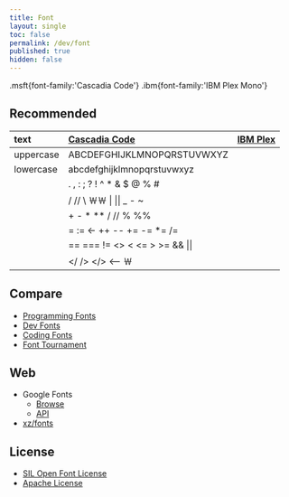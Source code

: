 ```yaml
---
title: Font
layout: single
toc: false
permalink: /dev/font
published: true
hidden: false
---
```


<head>
  <base target="_blank">
  .msft{font-family:'Cascadia Code'}
  .ibm{font-family:'IBM Plex Mono'}
</head>

## Recommended

| text | [Cascadia Code](https://github.com/microsoft/cascadia-code) | [IBM Plex](https://www.ibm.com/plex/) |
| :-        | :-   | :-   |
| uppercase | <span class=""> ABCDEFGHIJKLMNOPQRSTUVWXYZ </span> | 
| lowercase | <span class=""> abcdefghijklmnopqrstuvwxyz </span> | 
| | <span class=""> . , : ; ? ! ^ * & $ @ % # </span> |
| | <span class=""> / // \ ￦￦ &#124; &#124;&#124; _ - ~ </span> |
| | <span class=""> + - * ** / // % %% </span> |
| | <span class=""> = := <- ++ -- += -= *= /= </span> |
| | <span class=""> == === != <> < <= > >= && &#124;&#124; </span> |
| | <span class=""> </ /> </> <-- ￦<!-- --> </span> |

## Compare

- [Programming Fonts](https://www.programmingfonts.org/)
- [Dev Fonts](https://devfonts.gafi.dev/)
- [Coding Fonts](https://coding-fonts.css-tricks.com/)
- [Font Tournament](https://www.codingfont.com/)

## Web

- Google Fonts
  - [Browse](https://fonts.google.com/)
  - [API](https://developers.google.com/fonts/docs/getting_started)
- [xz/fonts](https://docs.xz.style/fonts/usage)

## License

- [SIL Open Font License](https://scripts.sil.org/cms/scripts/page.php?id=OFL)
- [Apache License](http://www.apache.org/licenses/LICENSE-2.0.html)


